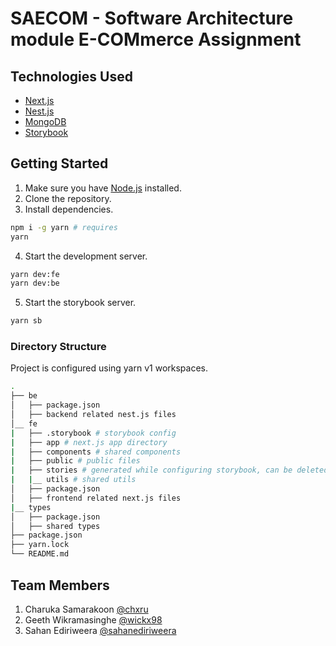 # SAECOM - Software Architecture module E-COMmerce Assignment

## Technologies Used

- [Next.js](https://nextjs.org/)
- [Nest.js](https://nestjs.com)
- [MongoDB](https://mongodb.com/)
- [Storybook](https://storybook.js.org/)

## Getting Started

1. Make sure you have [Node.js](https://nodejs.org/en/) installed.
2. Clone the repository.
3. Install dependencies.

```bash
npm i -g yarn # requires
yarn
```

4. Start the development server.

```bash
yarn dev:fe
yarn dev:be
```

5. Start the storybook server.

```bash
yarn sb
```

### Directory Structure

Project is configured using yarn v1 workspaces.

```bash
.
├── be
│   ├── package.json
│   ├── backend related nest.js files
│__ fe
|   ├── .storybook # storybook config
|   ├── app # next.js app directory
|   ├── components # shared components
|   ├── public # public files
|   ├── stories # generated while configuring storybook, can be deleted
|   |__ utils # shared utils
│   ├── package.json
│   ├── frontend related next.js files
|__ types
│   ├── package.json
│   ├── shared types
├── package.json
├── yarn.lock
└── README.md
```

## Team Members

1. Charuka Samarakoon [@chxru](https://github.com/chxru)
2. Geeth Wikramasinghe [@wickx98 ](https://github.com/wickx98)
3. Sahan Ediriweera [@sahanediriweera](https://github.com/sahanediriweera)
